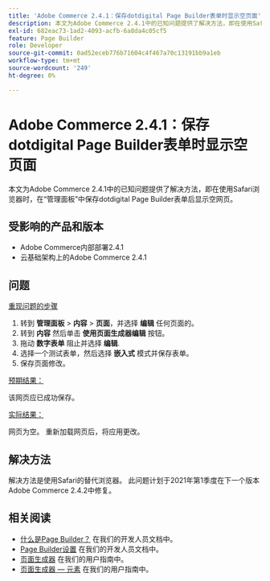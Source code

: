 ```yaml
---
title: 'Adobe Commerce 2.4.1：保存dotdigital Page Builder表单时显示空页面'
description: 本文为Adobe Commerce 2.4.1中的已知问题提供了解决方法，即在使用Safari浏览器时，在“管理面板”中保存dotdigital Page Builder表单后显示空网页。
exl-id: 682eac73-1ad2-4093-acfb-6a8da4c05cf5
feature: Page Builder
role: Developer
source-git-commit: 0ad52eceb776b71604c4f467a70c13191bb9a1eb
workflow-type: tm+mt
source-wordcount: '249'
ht-degree: 0%

---
```


# Adobe Commerce 2.4.1：保存dotdigital Page Builder表单时显示空页面

本文为Adobe Commerce 2.4.1中的已知问题提供了解决方法，即在使用Safari浏览器时，在“管理面板”中保存dotdigital Page Builder表单后显示空网页。

## 受影响的产品和版本

* Adobe Commerce内部部署2.4.1
* 云基础架构上的Adobe Commerce 2.4.1

## 问题

<u>重现问题的步骤</u>

1. 转到 **管理面板** > **内容** > **页面**，并选择 **编辑** 任何页面的。
1. 转到 **内容** 然后单击 **使用页面生成器编辑** 按钮。
1. 拖动 **数字表单** 阻止并选择 **编辑**.
1. 选择一个测试表单，然后选择 **嵌入式** 模式并保存表单。
1. 保存页面修改。

<u>预期结果：</u>

该网页应已成功保存。

<u>实际结果：</u>

网页为空。 重新加载网页后，将应用更改。

## 解决方法

解决方法是使用Safari的替代浏览器。 此问题计划于2021年第1季度在下一个版本Adobe Commerce 2.4.2中修复。

## 相关阅读

* [什么是Page Builder？](https://devdocs.magento.com/page-builder/docs/) 在我们的开发人员文档中。
* [Page Builder设置](https://experienceleague.adobe.com/docs/commerce-admin/page-builder/setup.html) 在我们的开发人员文档中。
* [页面生成器](https://docs.magento.com/user-guide/cms/page-builder.html) 在我们的用户指南中。
* [页面生成器 — 元素](https://docs.magento.com/user-guide/cms/page-builder-elements.html) 在我们的用户指南中。
